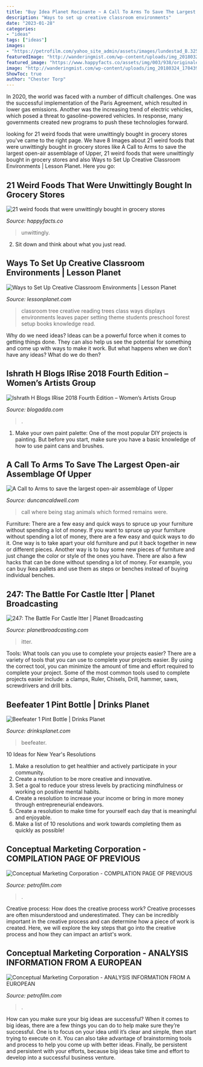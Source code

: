 ```yaml
---
title: "Buy Idea Planet Rocinante ~ A Call To Arms To Save The Largest Open-air Assemblage Of Upper"
description: "Ways to set up creative classroom environments"
date: "2023-01-28"
categories:
- "ideas"
tags: ["ideas"]
images:
- "https://petrofilm.com/yahoo_site_admin/assets/images/lundestad_B.32513608_std.jpeg"
featuredImage: "http://wanderingmist.com/wp-content/uploads/img_20180324_1704392352589523771640971-768x1024.jpg"
featured_image: "https://www.happyfacts.co/assets/img/003/938/originale/21-weird-foods-were-unwittingly-bought-grocery-stores.jpg"
image: "http://wanderingmist.com/wp-content/uploads/img_20180324_1704392352589523771640971-768x1024.jpg"
ShowToc: true
author: "Chester Torp"
---
```



In 2020, the world was faced with a number of difficult challenges. One was the successful implementation of the Paris Agreement, which resulted in lower gas emissions. Another was the increasing trend of electric vehicles, which posed a threat to gasoline-powered vehicles. In response, many governments created new programs to push these technologies forward. 

	

		
looking for 21 weird foods that were unwittingly bought in grocery stores you've came to the right page. We have 8 Images about 21 weird foods that were unwittingly bought in grocery stores like A Call to Arms to save the largest open-air assemblage of Upper, 21 weird foods that were unwittingly bought in grocery stores and also Ways to Set Up Creative Classroom Environments | Lesson Planet. Here you go:
		
    
## 21 Weird Foods That Were Unwittingly Bought In Grocery Stores

<img loading=lazy src="https://www.happyfacts.co/assets/img/003/938/originale/21-weird-foods-were-unwittingly-bought-grocery-stores.jpg" onerror="this.onerror=null;this.src='https://tse1.mm.bing.net/th?id=OIP.9R2Ky5sUqoBx9lnQ2WVauQHaD2&amp;pid=15.1';" alt="21 weird foods that were unwittingly bought in grocery stores">

_Source: happyfacts.co_

>unwittingly. 

	

2. Sit down and think about what you just read.

    
## Ways To Set Up Creative Classroom Environments | Lesson Planet

<img loading=lazy src="https://content.lessonplanet.com/articles/photos/934/2881593544_97b9e23b44_medium_large.jpg?1316439510" onerror="this.onerror=null;this.src='https://tse1.mm.bing.net/th?id=OIP.Np_MPwm5d7V3OqhJAI6jnwAAAA&amp;pid=15.1';" alt="Ways to Set Up Creative Classroom Environments | Lesson Planet">

_Source: lessonplanet.com_

>classroom tree creative reading trees class ways displays environments leaves paper setting theme students preschool forest setup books knowledge read. 

	

Why do we need ideas?
Ideas can be a powerful force when it comes to getting things done. They can also help us see the potential for something and come up with ways to make it work. But what happens when we don't have any ideas? What do we do then?

    
## Ishrath H Blogs IRise 2018 Fourth Edition – Women’s Artists Group

<img loading=lazy src="http://wanderingmist.com/wp-content/uploads/img_20180324_1704392352589523771640971-768x1024.jpg" onerror="this.onerror=null;this.src='https://tse3.mm.bing.net/th?id=OIP.QGKKluKg-wV_uVH23eB8GAHaJ4&amp;pid=15.1';" alt="Ishrath H Blogs IRise 2018 Fourth Edition – Women’s Artists Group">

_Source: blogadda.com_

>. 

	

1. Make your own paint palette: One of the most popular DIY projects is painting. But before you start, make sure you have a basic knowledge of how to use paint cans and brushes.

    
## A Call To Arms To Save The Largest Open-air Assemblage Of Upper

<img loading=lazy src="http://duncancaldwell.com/Site/Call_to_Arms_for_Foz_Coa_files/DSCF9121.jpg" onerror="this.onerror=null;this.src='https://tse4.mm.bing.net/th?id=OIP.S2Ux4VL-ym8E4UW0QVPCngHaJ4&amp;pid=15.1';" alt="A Call to Arms to save the largest open-air assemblage of Upper">

_Source: duncancaldwell.com_

>call where being stag animals which formed remains were. 

	

Furniture: There are a few easy and quick ways to spruce up your furniture without spending a lot of money.
If you want to spruce up your furniture without spending a lot of money, there are a few easy and quick ways to do it. One way is to take apart your old furniture and put it back together in new or different pieces. Another way is to buy some new pieces of furniture and just change the color or style of the ones you have. There are also a few hacks that can be done without spending a lot of money. For example, you can buy Ikea pallets and use them as steps or benches instead of buying individual benches.

    
## 247: The Battle For Castle Itter | Planet Broadcasting

<img loading=lazy src="https://www.planetbroadcasting.com/wp-content/uploads/2020/07/Ec9I63lUwAEBUIt2.jpg" onerror="this.onerror=null;this.src='https://tse4.mm.bing.net/th?id=OIP.-zt_I-HQ7aDloysDaunqhwHaEK&amp;pid=15.1';" alt="247: The Battle For Castle Itter | Planet Broadcasting">

_Source: planetbroadcasting.com_

>itter. 

	

Tools: What tools can you use to complete your projects easier?
There are a variety of tools that you can use to complete your projects easier. By using the correct tool, you can minimize the amount of time and effort required to complete your project. Some of the most common tools used to complete projects easier include: a clamps, Ruler, Chisels, Drill, hammer, saws, screwdrivers and drill bits.

    
## Beefeater 1 Pint Bottle | Drinks Planet

<img loading=lazy src="https://decg5lu73tfmh.cloudfront.net/drinksplanet.com/images/fbfiles/images/414w/IMG_2789-3111b5726a416580417da5cc49587cef_v_1517632549.jpg" onerror="this.onerror=null;this.src='https://tse4.mm.bing.net/th?id=OIP.GLe5XfSzgqjoE4BHeZbqJQAAAA&amp;pid=15.1';" alt="Beefeater 1 Pint Bottle | Drinks Planet">

_Source: drinksplanet.com_

>beefeater. 

	

10 Ideas for New Year's Resolutions
1. Make a resolution to get healthier and actively participate in your community. 
2. Create a resolution to be more creative and innovative. 
3. Set a goal to reduce your stress levels by practicing mindfulness or working on positive mental habits. 
4. Create a resolution to increase your income or bring in more money through entrepreneurial endeavors. 
5. Create a resolution to make time for yourself each day that is meaningful and enjoyable. 
6. Make a list of 10 resolutions and work towards completing them as quickly as possible!

    
## Conceptual Marketing Corporation - COMPILATION PAGE OF PREVIOUS

<img loading=lazy src="https://petrofilm.com/yahoo_site_admin/assets/images/lundestad_B.32513608_std.jpeg" onerror="this.onerror=null;this.src='https://tse3.mm.bing.net/th?id=OIP.2ck3zrnGzpxPGVTHrg3ADgAAAA&amp;pid=15.1';" alt="Conceptual Marketing Corporation - COMPILATION PAGE OF PREVIOUS">

_Source: petrofilm.com_

>. 

	

Creative process: How does the creative process work?
Creative processes are often misunderstood and underestimated. They can be incredibly important in the creative process and can determine how a piece of work is created. Here, we will explore the key steps that go into the creative process and how they can impact an artist's work.

    
## Conceptual Marketing Corporation - ANALYSIS INFORMATION FROM A EUROPEAN

<img loading=lazy src="https://petrofilm.com/yahoo_site_admin/assets/images/kish_island_iran.29124452_std.jpg" onerror="this.onerror=null;this.src='https://tse2.mm.bing.net/th?id=OIP.vjuggJ0ntDy6je3WaJzUHAHaDA&amp;pid=15.1';" alt="Conceptual Marketing Corporation - ANALYSIS INFORMATION FROM A EUROPEAN">

_Source: petrofilm.com_

>. 

	

How can you make sure your big ideas are successful?
When it comes to big ideas, there are a few things you can do to help make sure they’re successful. One is to focus on your idea until it’s clear and simple, then start trying to execute on it. You can also take advantage of brainstorming tools and process to help you come up with better ideas. Finally, be persistent and persistent with your efforts, because big ideas take time and effort to develop into a successful business venture.

